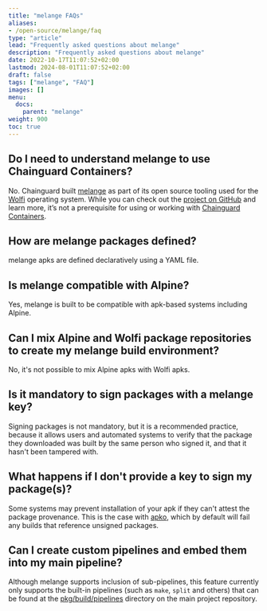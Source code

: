```yaml
---
title: "melange FAQs"
aliases:
- /open-source/melange/faq
type: "article"
lead: "Frequently asked questions about melange"
description: "Frequently asked questions about melange"
date: 2022-10-17T11:07:52+02:00
lastmod: 2024-08-01T11:07:52+02:00
draft: false
tags: ["melange", "FAQ"]
images: []
menu:
  docs:
    parent: "melange"
weight: 900
toc: true
---
```


## Do I need to understand melange to use Chainguard Containers?
No. Chainguard built [melange](https://github.com/chainguard-dev/melange) as part of its open source tooling used for the [Wolfi](/open-source/wolfi/) operating system. While you can check out the [project on GitHub](https://github.com/chainguard-dev/melange) and learn more, it’s not a prerequisite for using or working with [Chainguard Containers](/chainguard/chainguard-images/).

## How are melange packages defined?
melange apks are defined declaratively using a YAML file.

## Is melange compatible with Alpine?
Yes, melange is built to be compatible with apk-based systems including Alpine.

## Can I mix Alpine and Wolfi package repositories to create my melange build environment?
No, it's not possible to mix Alpine apks with Wolfi apks.

## Is it mandatory to sign packages with a melange key?
Signing packages is not mandatory, but it is a recommended practice, because it allows users and automated systems to verify that the package they downloaded was built by the same person who signed it, and that it hasn't been tampered with.

## What happens if I don't provide a key to sign my package(s)?
Some systems may prevent installation of your apk if they can't attest the package provenance. This is the case with [apko](https://github.com/chainguard-dev/apko), which by default will fail any builds that reference unsigned packages.

## Can I create custom pipelines and embed them into my main pipeline?
Although melange supports inclusion of sub-pipelines, this feature currently only supports the built-in pipelines (such as `make`, `split` and others) that can be found at the [pkg/build/pipelines](https://github.com/chainguard-dev/melange/tree/main/pkg/build/pipelines) directory on the main project repository.

